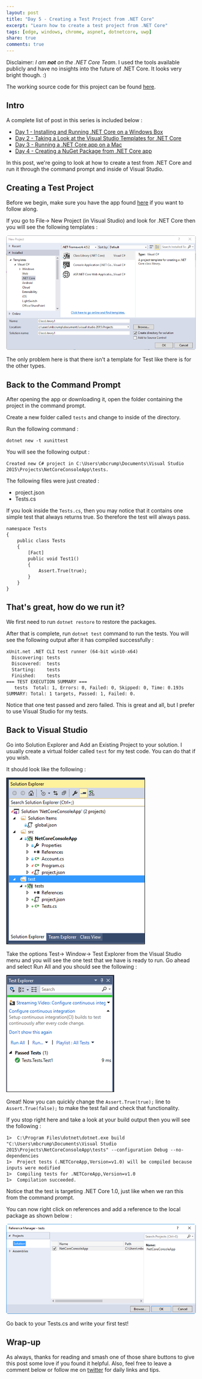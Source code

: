```yaml
---
layout: post
title: "Day 5 - Creating a Test Project from .NET Core"
excerpt: "Learn how to create a test project from .NET Core"
tags: [edge, windows, chrome, aspnet, dotnetcore, uwp]
share: true
comments: true
---
```


Disclaimer: *I am **not** on the .NET Core Team*. I used the tools available publicly and have no insights into the future of .NET Core. It looks very bright though. :)

The working source code for this project can be found [here](https://github.com/mbcrump/DotNetCorePlayground). 


## Intro

A complete list of post in this series is included below :

* [Day 1 - Installing and Running .NET Core on a Windows Box](http://michaelcrump.net/getting-started-with-aspnetcore/)
* [Day 2 - Taking a Look at the Visual Studio Templates for .NET Core](http://michaelcrump.net/part2-aspnetcore/)
* [Day 3 - Running a .NET Core app on a Mac](http://michaelcrump.net/part3-aspnetcore/)
* [Day 4 - Creating a NuGet Package from .NET Core app](http://michaelcrump.net/part4-aspnetcore/)

In this post, we're going to look at how to create a test from .NET Core and run it  through the command prompt and inside of Visual Studio.

## Creating a Test Project

Before we begin, make sure you have the app found [here](https://github.com/mbcrump/DotNetCorePlayground) if you want to follow along. 

If you go to File-> New Project (in Visual Studio) and look for .NET Core then you will see the following templates :

![image](/files/dotnetcorevstemplates.png)

The only problem here is that there isn't a template for Test like there is for the other types. 

## Back to the Command Prompt

After opening the app or downloading it, open the folder containing the project in the command prompt. 

Create a new folder called `tests` and change to inside of the directory. 

Run the following command : 

	dotnet new -t xunittest

You will see the following output : 

	Created new C# project in C:\Users\mbcrump\Documents\Visual Studio 2015\Projects\NetCoreConsoleApp\tests.

The following files were just created :

* project.json
* Tests.cs

If you look inside the `Tests.cs`, then you may notice that it contains one simple test that always returns true. So therefore the test will always pass. 

	namespace Tests
	{
	    public class Tests
	    {
	        [Fact]
	        public void Test1()
	        {
	            Assert.True(true);
	        }
	    }
	}

## That's great, how do we run it? 

We first need to run `dotnet restore` to restore the packages. 

After that is complete, run `dotnet test` command to run the tests. You will see the following output after it has compiled successfully : 

	xUnit.net .NET CLI test runner (64-bit win10-x64)
	  Discovering: tests
	  Discovered:  tests
	  Starting:    tests
	  Finished:    tests
	=== TEST EXECUTION SUMMARY ===
	   tests  Total: 1, Errors: 0, Failed: 0, Skipped: 0, Time: 0.193s
	SUMMARY: Total: 1 targets, Passed: 1, Failed: 0.

Notice that one test passed and zero failed. This is great and all, but I prefer to use Visual Studio for my tests. 

## Back to Visual Studio

Go into Solution Explorer and Add an Existing Project to your solution. I usually create a virtual folder called `test` for my test code. You can do that if you wish. 

It should look like the following :

![image](/files/solexptests.png)

Take the options Test-> Window-> Test Explorer from the Visual Studio menu and you will see the one test that we have is ready to run. Go ahead and select Run All and you should see the following : 

![image](/files/testexp1.png)

Great! Now you can quickly change the `Assert.True(true);` line to `Assert.True(false);` to make the test fail and check that functionality. 

If you stop right here and take a look at your build output then you will see the following : 

	1>  C:\Program Files\dotnet\dotnet.exe build "C:\Users\mbcrump\Documents\Visual Studio 2015\Projects\NetCoreConsoleApp\tests" --configuration Debug --no-dependencies
	1>  Project tests (.NETCoreApp,Version=v1.0) will be compiled because inputs were modified
	1>  Compiling tests for .NETCoreApp,Version=v1.0
	1>  Compilation succeeded.

Notice that the test is targeting .NET Core 1.0, just like when we ran this from the command prompt. 

You can now right click on references and add a reference to the local package as shown below : 

![image](/files/addreferencetonetcore.png)

Go back to your Tests.cs and write your first test!

## Wrap-up

As always, thanks for reading and smash one of those share buttons to give this post some love if you found it helpful. Also, feel free to leave a comment below or follow me on [twitter](http://twitter.com/mbcrump) for daily links and tips. 